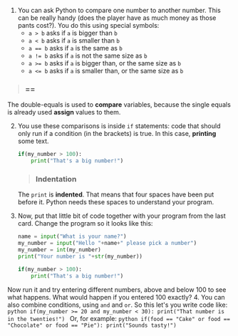 1. You can ask Python to compare one number to another number. This can be really handy (does the player have as much money as those pants cost?). You do this using special symbols:
     * `a > b` asks if `a` is bigger than `b`
     * `a < b` asks if `a` is smaller than `b`
     * `a == b` asks if `a` is the same as `b`
     * `a != b` asks if `a` is not the same size as `b`
     * `a >= b` asks if `a` is bigger than, or the same size as `b`
     * `a <= b` asks if `a` is smaller than, or the same size as `b`  

 > ### ==
The double-equals is used to **compare** variables, because the single equals is already used **assign** values to them.

2. You use these comparisons is inside `if` statements: code that should only run if a condition (in the brackets) is true. In this case, **printing** some text.
    ```python
    if(my_number > 100):
        print("That's a big number!")
    ```
    > ### Indentation
    The `print` is **indented**. That means that four spaces have been put before it. Python needs these spaces to understand your program.

3. Now, put that little bit of code together with your program from the last card. Change the program so it looks like this:
    ```python
    name = input("What is your name?")
    my_number = input("Hello "+name+" please pick a number")
    my_number = int(my_number)
    print("Your number is "+str(my_number))
    
    if(my_number > 100):
        print("That's a big number!")
    ```

Now run it and try entering different numbers, above and below 100 to see what happens. What would happen if you entered 100 exactly?
4. You can also combine conditions, using `and` and `or`. So this let's you write code like:
    ```python
    if(my_number >= 20 and my_number < 30):
        print("That number is in the twenties!")
    ```
Or, for example:
    ```python
    if(food == "Cake" or food == "Chocolate" or food == "Pie"):
        print("Sounds tasty!")
    ```
